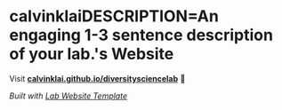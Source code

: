 
# calvinklaiDESCRIPTION=An engaging 1-3 sentence description of your lab.'s Website

Visit **[calvinklai.github.io/diversitysciencelab](https://calvinklai.github.io/diversitysciencelab)** 🚀

_Built with [Lab Website Template](https://greene-lab.gitbook.io/lab-website-template-docs)_
